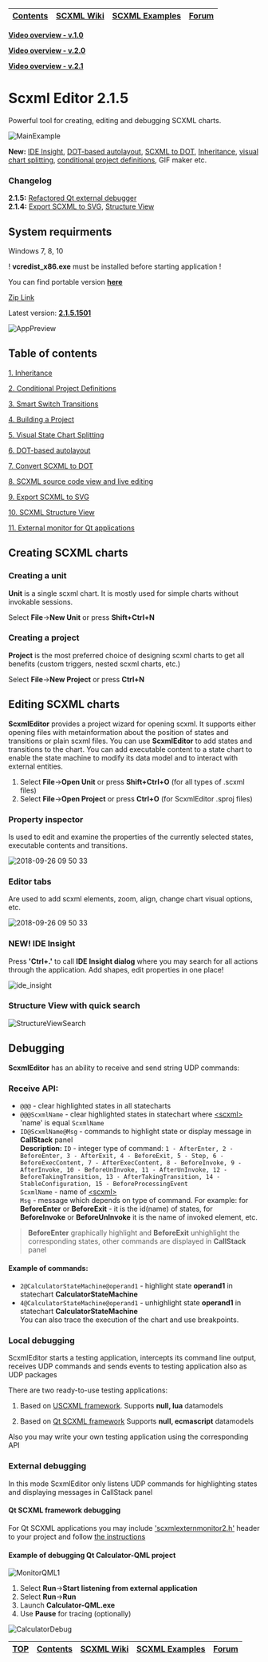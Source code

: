 <a name="top-anchor"/>

| [Contents](#table-of-contents) | [SCXML Wiki](https://alexzhornyak.github.io/SCXML-tutorial/) | [SCXML Examples](https://alexzhornyak.github.io/SCXML-tutorial/Examples/) | [Forum](https://github.com/alexzhornyak/ScxmlEditor-Tutorial/discussions) |
|---|---|---|---|

**[Video overview - v.1.0](https://youtu.be/tL-NICRwggY)**

**[Video overview - v.2.0](https://youtu.be/SryLDwxcCjA)**

**[Video overview - v.2.1](https://youtu.be/h2CXPBAK_XY)**

# Scxml Editor 2.1.5
Powerful tool for creating, editing and debugging SCXML charts.

![MainExample](Images/Inheritance_TV_example.gif)

**New:** [IDE Insight](#new-ide-insight), [DOT-based autolayout](Doc/DotBasedAutoLayout.md#dot-based-auto-layout), [SCXML to DOT](Doc/DotBasedAutoLayout.md#how-to-convert-scxml-to-dot), [Inheritance](Doc/Inheritance.md), [visual chart splitting](Doc/VisualStateChartSplitting.md), [conditional project definitions](Doc/ConditionalDefines.md), GIF maker etc.
### Changelog
**2.1.5:** [Refactored Qt external debugger](Include/README.md) <br/>
**2.1.4:** [Export SCXML to SVG](Doc/ExportScxmlToSVG.md), [Structure View](Doc/ScxmlStructureView.md)

## System requirments
Windows 7, 8, 10

! **vcredist_x86.exe** must be installed before starting application !

You can find portable version **[here](https://www.dropbox.com/sh/fjzm9ejdrtra1c0/AAB_ASgIPRFLX57x7rWPEv3Ta?dl=0)**

[Zip Link](https://www.dropbox.com/s/1sx8p8o1e4t55hj/ScxmlEditor.zip?dl=0)

Latest version: **[2.1.5.1501](https://www.dropbox.com/sh/fjzm9ejdrtra1c0/AAB_ASgIPRFLX57x7rWPEv3Ta?dl=0)**

![AppPreview](Images/ApplicationPreview.png)

## Table of contents
[1. Inheritance](Doc/Inheritance.md)

[2. Conditional Project Definitions](Doc/ConditionalDefines.md)

[3. Smart Switch Transitions](Doc/SmartSwitchTransitions.md)

[4. Building a Project](Doc/ProjectBuild.md)

[5. Visual State Chart Splitting](Doc/VisualStateChartSplitting.md)

[6. DOT-based autolayout](Doc/DotBasedAutoLayout.md#dot-based-auto-layout)

[7. Convert SCXML to DOT](Doc/DotBasedAutoLayout.md#how-to-convert-scxml-to-dot)

[8. SCXML source code view and live editing](Doc/LiveScxmlEdit.md)

[9. Export SCXML to SVG](Doc/ExportScxmlToSVG.md)

[10. SCXML Structure View](Doc/ScxmlStructureView.md)

[11. External monitor for Qt applications](Include/README.md)

## Creating SCXML charts

### Creating a unit
**Unit** is a single scxml chart. It is mostly used for simple charts without invokable sessions.

Select **File**->**New Unit** or press **Shift+Ctrl+N**

### Creating a project
**Project** is the most preferred choice of designing scxml charts to get all benefits (custom triggers, nested scxml charts, etc.)

Select **File**->**New Project** or press **Ctrl+N**

## Editing SCXML charts
**ScxmlEditor** provides a project wizard for opening scxml. It supports either opening files with metainformation about the position of states and transitions or plain scxml files. You can use **ScxmlEditor** to add states and transitions to the chart. You can add executable content to a state chart to enable the state machine to modify its data model and to interact with external entities.

1. Select **File**->**Open Unit** or press **Shift+Ctrl+O** (for all types of .scxml files)
2. Select **File**->**Open Project** or press **Ctrl+O** (for ScxmlEditor .sproj files)

### Property inspector
Is used to edit and examine the properties of the currently selected states, executable contents and transitions.

![2018-09-26 09 50 33](https://user-images.githubusercontent.com/18611095/46062582-eeb3e680-c172-11e8-993b-cedbc270894d.png)

### Editor tabs
Are used to add scxml elements, zoom, align, change chart visual options, etc.

![2018-09-26 09 50 33](https://user-images.githubusercontent.com/18611095/46062784-8c0f1a80-c173-11e8-8fca-8937b9b0b721.png)

### NEW! IDE Insight
Press **'Ctrl+.'** to call **IDE Insight dialog** where you may search for all actions through the application. Add shapes, edit properties in one place!

![ide_insight](Images/IDE_Insight_Demo.gif)

### Structure View with quick search
![StructureViewSearch](Images/StructureView_Search.png)

## Debugging
**ScxmlEditor** has an ability to receive and send string UDP commands: <br/>
### Receive API:
- `@@@` - clear highlighted states in all statecharts
- `@@@ScxmlName` - clear highlighted states in statechart where [\<scxml\>](https://alexzhornyak.github.io/SCXML-tutorial/Doc/scxml.html) 'name' is equal `ScxmlName` 
- `ID@ScxmlName@Msg` - commands to highlight state or display message in **CallStack** panel <br/>
**Description:**
  `ID` - integer type of command: `1 - AfterEnter, 2 - BeforeEnter, 3 - AfterExit, 4 - BeforeExit, 5 - Step, 6 - BeforeExecContent, 7 - AfterExecContent, 8 - BeforeInvoke, 9 - AfterInvoke, 10 - BeforeUnInvoke, 11 - AfterUnInvoke, 12 - BeforeTakingTransition, 13 - AfterTakingTransition, 14 - StableConfiguration, 15 - BeforeProcessingEvent` <br/>
  `ScxmlName` - name of [\<scxml\>](https://alexzhornyak.github.io/SCXML-tutorial/Doc/scxml.html) <br/>
  `Msg` - message which depends on type of command. For example: for **BeforeEnter** or **BeforeExit** - it is the id(name) of states, for **BeforeInvoke** or **BeforeUnInvoke** it is the name of invoked element, etc. </br>
> **BeforeEnter** graphically highlight and **BeforeExit** unhighlight the corresponding states, other commands are displayed in **CallStack** panel
#### Example of commands:
- `2@CalculatorStateMachine@operand1` - highlight state **operand1** in statechart **CalculatorStateMachine** <br/>
- `4@CalculatorStateMachine@operand1` - unhighlight state **operand1** in statechart **CalculatorStateMachine** <br/>
You can also trace the execution of the chart and use breakpoints.

### Local debugging
ScxmlEditor starts a testing application, intercepts its command line output, receives UDP commands and sends events to testing application also as UDP packages

There are two ready-to-use testing applications:

1. Based on [USCXML framework](https://github.com/tklab-tud/uscxml).
Supports **null, lua** datamodels

2. Based on [Qt SCXML framework](https://doc.qt.io/qt-5.9/qtscxml-index.html)
Supports **null, ecmascript** datamodels

Also you may write your own testing application using the corresponding API

### External debugging
In this mode ScxmlEditor only listens UDP commands for highlighting states and displaying messages in CallStack panel

#### Qt SCXML framework debugging
For Qt SCXML applications you may include ['scxmlexternmonitor2.h'](Include/scxmlexternmonitor2.h) header to your project and follow [the instructions](Include/README.md)

#### Example of debugging Qt Calculator-QML project
![MonitorQML1](Images/ExternMonitor_QML1.png)

1. Select **Run**->**Start listening from external application**
2. Select **Run**->**Run**
3. Launch **Calculator-QML.exe**
4. Use **Pause** for tracing (optionally)

![CalculatorDebug](Images/CalculatorDebug.gif)

| [TOP](#top-anchor) | [Contents](#table-of-contents) | [SCXML Wiki](https://alexzhornyak.github.io/SCXML-tutorial/) | [SCXML Examples](https://alexzhornyak.github.io/SCXML-tutorial/Examples/) | [Forum](https://github.com/alexzhornyak/ScxmlEditor-Tutorial/discussions) |
|---|---|---|---|---|
